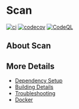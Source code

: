 # Scan

[![ci](https://github.com/krzysztofkortas/Scan/actions/workflows/ci.yml/badge.svg)](https://github.com/krzysztofkortas/Scan/actions/workflows/ci.yml)
[![codecov](https://codecov.io/gh/krzysztofkortas/Scan/branch/main/graph/badge.svg)](https://codecov.io/gh/krzysztofkortas/Scan)
[![CodeQL](https://github.com/krzysztofkortas/Scan/actions/workflows/codeql-analysis.yml/badge.svg)](https://github.com/krzysztofkortas/Scan/actions/workflows/codeql-analysis.yml)

## About Scan



## More Details

 * [Dependency Setup](README_dependencies.md)
 * [Building Details](README_building.md)
 * [Troubleshooting](README_troubleshooting.md)
 * [Docker](README_docker.md)
